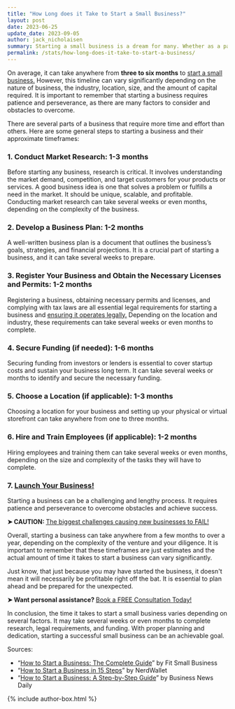 ```yaml
---
title: "How Long does it Take to Start a Small Business?"
layout: post
date: 2023-06-25
update_date: 2023-09-05
author: jack_nicholaisen
summary: Starting a small business is a dream for many. Whether as a passion project or an income stream, building a business can be an exciting and rewarding journey. However, a common question people have is, How long does it take to start a small business? The answer depends on several factors, including the type of business, the location, your level of experience, and the resources available to you.
permalink: /stats/how-long-does-it-take-to-start-a-business/
---
```


On average, it can take anywhere from **three to six months** to [start a small business.](https://www.businessinitiative.org/sole-proprietorship/examples/) However, this timeline can vary significantly depending on the nature of business, the industry, location, size, and the amount of capital required. It is important to remember that starting a business requires patience and perseverance, as there are many factors to consider and obstacles to overcome.

There are several parts of a business that require more time and effort than others. Here are some general steps to starting a business and their approximate timeframes:

### 1.  Conduct Market Research: 1-3 months
Before starting any business, research is critical. It involves understanding the market demand, competition, and target customers for your products or services. A good business idea is one that solves a problem or fulfills a need in the market. It should be unique, scalable, and profitable. Conducting market research can take several weeks or even months, depending on the complexity of the business.

### 2.  Develop a Business Plan: 1-2 months
A well-written business plan is a document that outlines the business’s goals, strategies, and financial projections. It is a crucial part of starting a business, and it can take several weeks to prepare.

### 3.  Register Your Business and Obtain the Necessary Licenses and Permits: 1-2 months
Registering a business, obtaining necessary permits and licenses, and complying with tax laws are all essential legal requirements for starting a business and [ensuring it operates legally.](https://www.businessinitiative.org/sole-proprietorship-vs-llc/) Depending on the location and industry, these requirements can take several weeks or even months to complete.

### 4.  Secure Funding (if needed): 1-6 months
Securing funding from investors or lenders is essential to cover startup costs and sustain your business long term. It can take several weeks or months to identify and secure the necessary funding.

### 5.  Choose a Location (if applicable): 1-3 months
Choosing a location for your business and setting up your physical or virtual storefront can take anywhere from one to three months.

### 6.  Hire and Train Employees (if applicable): 1-2 months
Hiring employees and training them can take several weeks or even months, depending on the size and complexity of the tasks they will have to complete.

### 7.  [Launch Your Business!](https://www.businessinitiative.org/contact/)
Starting a business can be a challenging and lengthy process. It requires patience and perseverance to overcome obstacles and achieve success.

<p><b>➤ CAUTION: </b> <a href="https://www.businessinitiative.org/stats/small-businesses/reasons-why-businesses-fail/"> The biggest challenges causing new businesses to FAIL!</a></p>

Overall, starting a business can take anywhere from a few months to over a year, depending on the complexity of the venture and your diligence. It is important to remember that these timeframes are just estimates and the actual amount of time it takes to start a business can vary significantly.

Just know, that just because you may have started the business, it doesn't mean it will necessarily be profitable right off the bat. It is essential to plan ahead and be prepared for the unexpected.

<p>
<b>➤ Want personal assistance? </b> <!-- Calendly link widget begin --> <link href="https://assets.calendly.com/assets/external/widget.css" rel="stylesheet"><script src="https://assets.calendly.com/assets/external/widget.js" type="text/javascript" async></script>
<a href="" onclick="Calendly.initPopupWidget({url: 'https://calendly.com/businessinitiative/30-minute-consultation-call'});return false;">Book a FREE Consultation Today!</a><!-- Calendly link widget end -->
</p>

In conclusion, the time it takes to start a small business varies depending on several factors. It may take several weeks or even months to complete research, legal requirements, and funding. With proper planning and dedication, starting a successful small business can be an achievable goal.

Sources:

-  “[How to Start a Business: The Complete Guide](https://fitsmallbusiness.com/how-to-start-your-own-business/)” by Fit Small Business
-  “[How to Start a Business in 15 Steps](https://www.nerdwallet.com/article/small-business/how-to-start-a-business?trk\\_location=ssrp\\\&trk\\_query=start%20a%20business\\\&trk\\_page=1\\\&trk\\_position=4)” by NerdWallet
-  “[How to Start a Business: A Step-by-Step Guide](https://www.businessnewsdaily.com/4686-how-to-start-a-business.html)” by Business News Daily

{% include author-box.html %}
